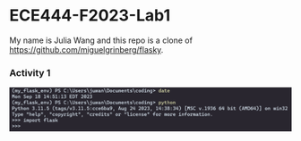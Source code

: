 # ECE444-F2023-Lab1
 

My name is Julia Wang and this repo is a clone of https://github.com/miguelgrinberg/flasky.

### Activity 1
![Alt text](image.png)
